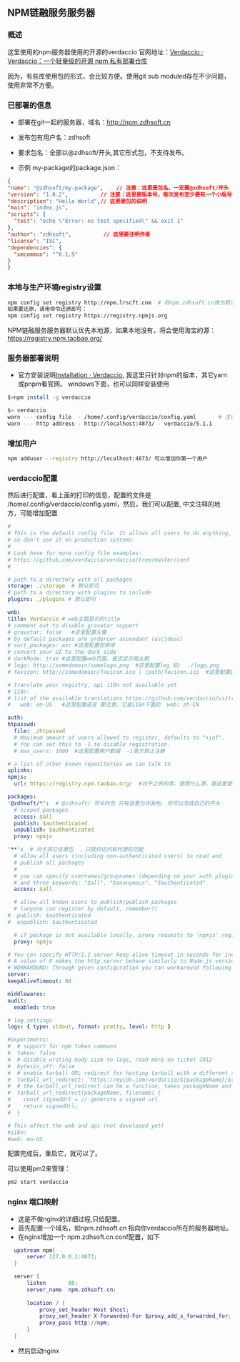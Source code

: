 

## NPM链融服务服务器

### 概述

这里使用的npm服务器使用的开源的verdaccio  官网地址：[Verdaccio · Verdaccio：一个轻量级的开源 npm 私有部署仓库](https://verdaccio.org/zh-CN/)

因为，有些库使用包的形式，会比较方便。使用git sub moduled存在不少问题，使用非常不方便。

### 已部署的信息

- 部署在git一起的服务器，域名：http://npm.zdhsoft.cn

- 发布包有用户名：zdhsoft


- 要求包名：全部以@zdhsoft/开头,其它形式包，不支待发布。

- 示例 my-package的package.json：

```json
{
"name": "@zdhsoft/my-package",    // 注意：这里是包名，一定要@zdhsoft/开头
"version": "1.0.2",          // 注意：这里是版本号，每次发布至少要有一个小版号+1
"description": "Hello World",// 这里是包的说明 
"main": "index.js",
"scripts": {
  "test": "echo \"Error: no test specified\" && exit 1"
},
"author": "zdhsoft",          // 这里要注明作者
"license": "ISC",
"dependencies": {
  "xmcommon": "^0.1.9"
}
}

```

### 本地与生产环境registry设置

```bash
npm config set registry http://npm.lrscft.com  # 将npm.zdhsoft.cn做为默认的包源，这样，就不用再每次去设置了。
如果要还原，请用命令还原即可：
npm config set registry https://registry.npmjs.org
```

NPM链融服务服务器默认优先本地源，如果本地没有，将会使用淘宝的源：https://registry.npm.taobao.org/

### 服务器部署说明

- 官方安装说明[Installation · Verdaccio](https://verdaccio.org/docs/en/installation), 我这里只针对npm的版本，其它yarn或pnpm看官网。	windows下面，也可以同样安装使用

```bash
$>npm install -g verdaccio

$> verdaccio
warn --- config file  - /home/.config/verdaccio/config.yaml       # 注意，这里是配置文件的位置，第一次启动会默认创建
warn --- http address - http://localhost:4873/ - verdaccio/5.1.1

```

### 增加用户
```bash
npm adduser --registry http://localhost:4873/ 可以增加你第一个用户
```

### verdaccio配置

然后进行配置，看上面的打印的信息，配置的文件是 /home/.config/verdaccio/config.yaml，然后，我们可以配置, 中文注释的地方，可能增加配置

```yaml
#
# This is the default config file. It allows all users to do anything,
# so don't use it on production systems.
#
# Look here for more config file examples:
# https://github.com/verdaccio/verdaccio/tree/master/conf
#

# path to a directory with all packages
storage: ./storage  # 默认即可
# path to a directory with plugins to include
plugins: ./plugins # 默认即可

web:
title: Verdaccio # web主题显示的title
# comment out to disable gravatar support
# gravatar: false   #这里配置头像
# by default packages are ordercer ascendant (asc|desc)
# sort_packages: asc #这里配置包排序
# convert your UI to the dark side
# darkMode: true #这里配置web页面，是否显示暗主题 
# logo: http://somedomain/somelogo.png  #这里配置log 如:  ./logo.png
# favicon: http://somedomain/favicon.ico | /path/favicon.ico  #这里配置icon 如: ./favicon.ico

# translate your registry, api i18n not available yet
# i18n:
# list of the available translations https://github.com/verdaccio/ui/tree/master/i18n/translations
#   web: en-US   #这里配置语言 要注意，它是i18n下面的  web: zh-CN

auth:
htpasswd:
  file: ./htpasswd
  # Maximum amount of users allowed to register, defaults to "+inf".
  # You can set this to -1 to disable registration.
  # max_users: 1000  #这里配置用户数据  -1表示禁止注册

# a list of other known repositories we can talk to
uplinks:
npmjs:
  url: https://registry.npm.taobao.org/  #对于之外的库，使用什么源，我这里使用淘宝源

packages:
'@zdhsoft/*':  # @zdhsoft/ 开头的包 只有这里允许发布, 你可以改成自己的开头
  # scoped packages
  access: $all
  publish: $authenticated
  unpublish: $authenticated
  proxy: npmjs

'**':  # 对于其它任意包  ，只提供访问和代理的功能
  # allow all users (including non-authenticated users) to read and
  # publish all packages
  #
  # you can specify usernames/groupnames (depending on your auth plugin)
  # and three keywords: "$all", "$anonymous", "$authenticated"
  access: $all

  # allow all known users to publish/publish packages
  # (anyone can register by default, remember?)
#  publish: $authenticated
#  unpublish: $authenticated

  # if package is not available locally, proxy requests to 'npmjs' registry
  proxy: npmjs

# You can specify HTTP/1.1 server keep alive timeout in seconds for incoming connections.
# A value of 0 makes the http server behave similarly to Node.js versions prior to 8.0.0, which did not have a keep-alive timeout.
# WORKAROUND: Through given configuration you can workaround following issue https://github.com/verdaccio/verdaccio/issues/301. Set to 0 in case 60 is not enough.
server:
keepAliveTimeout: 60

middlewares:
audit:
  enabled: true

# log settings
logs: { type: stdout, format: pretty, level: http }

#experiments:
#  # support for npm token command
#  token: false
#  # disable writing body size to logs, read more on ticket 1912
#  bytesin_off: false
#  # enable tarball URL redirect for hosting tarball with a different server, the tarball_url_redirect can be a template string
#  tarball_url_redirect: 'https://mycdn.com/verdaccio/${packageName}/${filename}'
#  # the tarball_url_redirect can be a function, takes packageName and filename and returns the url, when working with a js configuration file
#  tarball_url_redirect(packageName, filename) {
#    const signedUrl = // generate a signed url
#    return signedUrl;
#  }

# This affect the web and api (not developed yet)
#i18n:
#web: en-US

```

配置完成后，重启它，就可以了。

可以使用pm2来管理：

```bash
pm2 start verdaccio
```

 ### nginx 端口映射  
 - 这是不做nginx的详细过程,只给配置。
 - 首先配置一个域名，如npm.zdhsoft.cn 指向你verdaccio所在的服务器地址。
 - 在nginx增加一个  npm.zdhsoft.cn.conf配置，如下
  ```lua
	upstream npm{
		server 127.0.0.1:4873;
	}

	server {
		listen       80;
		server_name  npm.zdhsoft.cn;
		
		location / {
			proxy_set_header Host $host;
			proxy_set_header X-Forwarded-For $proxy_add_x_forwarded_for;
			proxy_pass http://npm;
		}
	}
  ```
 - 然后启动nginx  

  